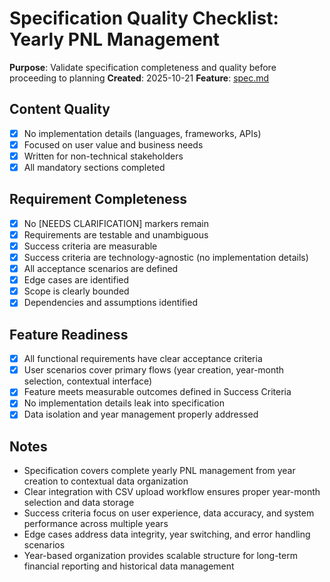 # Specification Quality Checklist: Yearly PNL Management

**Purpose**: Validate specification completeness and quality before proceeding to planning
**Created**: 2025-10-21
**Feature**: [spec.md](./spec.md)

## Content Quality

- [x] No implementation details (languages, frameworks, APIs)
- [x] Focused on user value and business needs
- [x] Written for non-technical stakeholders
- [x] All mandatory sections completed

## Requirement Completeness

- [x] No [NEEDS CLARIFICATION] markers remain
- [x] Requirements are testable and unambiguous
- [x] Success criteria are measurable
- [x] Success criteria are technology-agnostic (no implementation details)
- [x] All acceptance scenarios are defined
- [x] Edge cases are identified
- [x] Scope is clearly bounded
- [x] Dependencies and assumptions identified

## Feature Readiness

- [x] All functional requirements have clear acceptance criteria
- [x] User scenarios cover primary flows (year creation, year-month selection, contextual interface)
- [x] Feature meets measurable outcomes defined in Success Criteria
- [x] No implementation details leak into specification
- [x] Data isolation and year management properly addressed

## Notes

- Specification covers complete yearly PNL management from year creation to contextual data organization
- Clear integration with CSV upload workflow ensures proper year-month selection and data storage
- Success criteria focus on user experience, data accuracy, and system performance across multiple years
- Edge cases address data integrity, year switching, and error handling scenarios
- Year-based organization provides scalable structure for long-term financial reporting and historical data management
